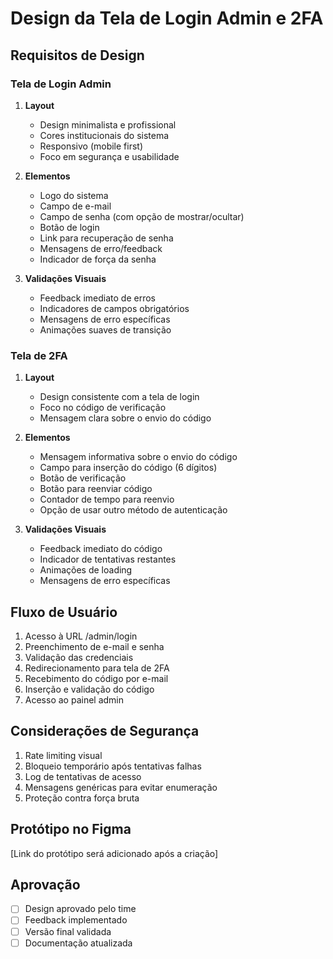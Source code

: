 # Design da Tela de Login Admin e 2FA

## Requisitos de Design

### Tela de Login Admin
1. **Layout**
   - Design minimalista e profissional
   - Cores institucionais do sistema
   - Responsivo (mobile first)
   - Foco em segurança e usabilidade

2. **Elementos**
   - Logo do sistema
   - Campo de e-mail
   - Campo de senha (com opção de mostrar/ocultar)
   - Botão de login
   - Link para recuperação de senha
   - Mensagens de erro/feedback
   - Indicador de força da senha

3. **Validações Visuais**
   - Feedback imediato de erros
   - Indicadores de campos obrigatórios
   - Mensagens de erro específicas
   - Animações suaves de transição

### Tela de 2FA
1. **Layout**
   - Design consistente com a tela de login
   - Foco no código de verificação
   - Mensagem clara sobre o envio do código

2. **Elementos**
   - Mensagem informativa sobre o envio do código
   - Campo para inserção do código (6 dígitos)
   - Botão de verificação
   - Botão para reenviar código
   - Contador de tempo para reenvio
   - Opção de usar outro método de autenticação

3. **Validações Visuais**
   - Feedback imediato do código
   - Indicador de tentativas restantes
   - Animações de loading
   - Mensagens de erro específicas

## Fluxo de Usuário
1. Acesso à URL /admin/login
2. Preenchimento de e-mail e senha
3. Validação das credenciais
4. Redirecionamento para tela de 2FA
5. Recebimento do código por e-mail
6. Inserção e validação do código
7. Acesso ao painel admin

## Considerações de Segurança
1. Rate limiting visual
2. Bloqueio temporário após tentativas falhas
3. Log de tentativas de acesso
4. Mensagens genéricas para evitar enumeração
5. Proteção contra força bruta

## Protótipo no Figma
[Link do protótipo será adicionado após a criação]

## Aprovação
- [ ] Design aprovado pelo time
- [ ] Feedback implementado
- [ ] Versão final validada
- [ ] Documentação atualizada 